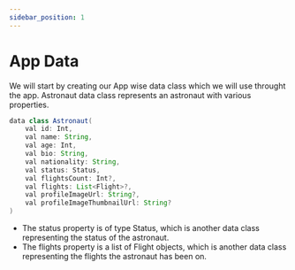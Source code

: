 ```yaml
---
sidebar_position: 1
---
```


# App Data
We will start by creating our App wise data class which we will use throught the app. Astronaut data class represents an astronaut with various properties.
```java
data class Astronaut(
    val id: Int,
    val name: String,
    val age: Int,
    val bio: String,
    val nationality: String,
    val status: Status,
    val flightsCount: Int?,
    val flights: List<Flight>?,
    val profileImageUrl: String?,
    val profileImageThumbnailUrl: String?
)
``` 

- The status property is of type Status, which is another data class representing the status of the astronaut.
- The flights property is a list of Flight objects, which is another data class representing the flights the astronaut has been on.